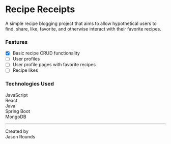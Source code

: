 # Recipe Receipts #

A simple recipe blogging project that aims to allow hypothetical users to find, share, like, favorite, and otherwise interact with their favorite recipes.

### Features ###
- [x] Basic recipe CRUD functionality
- [ ] User profiles
- [ ] User profile pages with favorite recipes
- [ ] Recipe likes

### Technologies Used ###
JavaScript
<br />
React
<br />
Java
<br />
Spring Boot
<br />
MongoDB
<br />

---

Created by
<br />
Jason Rounds
